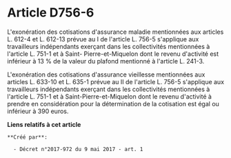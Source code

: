 # Article D756-6

L'exonération des cotisations d'assurance maladie mentionnées aux articles L. 612-4 et L. 612-13 prévue au I de l'article L.
756-5 s'applique aux travailleurs indépendants exerçant dans les collectivités mentionnées à l'article L. 751-1 et à Saint-
Pierre-et-Miquelon dont le revenu d'activité est inférieur à 13 % de la valeur du plafond mentionné à l'article L. 241-3.

L'exonération des cotisations d'assurance vieillesse mentionnées aux articles L. 633-10 et L. 635-1 prévue au II de l'article
L. 756-5 s'applique aux travailleurs indépendants exerçant dans les collectivités mentionnées à l'article L. 751-1 et à
Saint-Pierre-et-Miquelon dont le revenu d'activité à prendre en considération pour la détermination de la cotisation est égal
ou inférieur à 390 euros.

**Liens relatifs à cet article**

	**Créé par**:

	  - Décret n°2017-972 du 9 mai 2017 - art. 1
